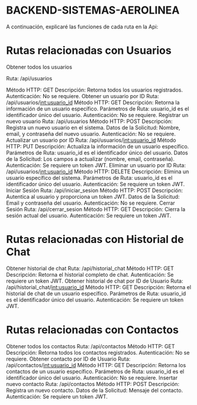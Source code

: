 # BACKEND-SISTEMAS-AEROLINEA
A continuación, explicaré las funciones de cada ruta en la Api:

# Rutas relacionadas con Usuarios
Obtener todos los usuarios

Ruta: /api/usuarios

Método HTTP: GET
Descripción: Retorna todos los usuarios registrados.
Autenticación: No se requiere.
Obtener un usuario por ID
Ruta: /api/usuarios/<int:usuario_id>
Método HTTP: GET
Descripción: Retorna la información de un usuario específico.
Parámetros de Ruta: usuario_id es el identificador único del usuario.
Autenticación: No se requiere.
Registrar un nuevo usuario
Ruta: /api/usuarios
Método HTTP: POST
Descripción: Registra un nuevo usuario en el sistema.
Datos de la Solicitud: Nombre, email, y contraseña del nuevo usuario.
Autenticación: No se requiere.
Actualizar un usuario por ID
Ruta: /api/usuarios/<int:usuario_id>
Método HTTP: PUT
Descripción: Actualiza la información de un usuario específico.
Parámetros de Ruta: usuario_id es el identificador único del usuario.
Datos de la Solicitud: Los campos a actualizar (nombre, email, contraseña).
Autenticación: Se requiere un token JWT.
Eliminar un usuario por ID
Ruta: /api/usuarios/<int:usuario_id>
Método HTTP: DELETE
Descripción: Elimina un usuario específico del sistema.
Parámetros de Ruta: usuario_id es el identificador único del usuario.
Autenticación: Se requiere un token JWT.
Iniciar Sesión
Ruta: /api/iniciar_sesion
Método HTTP: POST
Descripción: Autentica al usuario y proporciona un token JWT.
Datos de la Solicitud: Email y contraseña del usuario.
Autenticación: No se requiere.
Cerrar Sesión
Ruta: /api/cerrar_sesion
Método HTTP: GET
Descripción: Cierra la sesión actual del usuario.
Autenticación: Se requiere un token JWT.
# Rutas relacionadas con Historial de Chat
Obtener historial de chat
Ruta: /api/historial_chat
Método HTTP: GET
Descripción: Retorna el historial completo de chat.
Autenticación: Se requiere un token JWT.
Obtener historial de chat por ID de Usuario
Ruta: /api/historial_chat/<int:usuario_id>
Método HTTP: GET
Descripción: Retorna el historial de chat de un usuario específico.
Parámetros de Ruta: usuario_id es el identificador único del usuario.
Autenticación: Se requiere un token JWT.
# Rutas relacionadas con Contactos
Obtener todos los contactos
Ruta: /api/contactos
Método HTTP: GET
Descripción: Retorna todos los contactos registrados.
Autenticación: No se requiere.
Obtener contacto por ID de Usuario
Ruta: /api/contactos/<int:usuario_id>
Método HTTP: GET
Descripción: Retorna los contactos de un usuario específico.
Parámetros de Ruta: usuario_id es el identificador único del usuario.
Autenticación: No se requiere.
Insertar nuevo contacto
Ruta: /api/contactos
Método HTTP: POST
Descripción: Registra un nuevo contacto.
Datos de la Solicitud: Mensaje del contacto.
Autenticación: Se requiere un token JWT.
